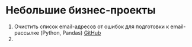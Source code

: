 # Небольшие бизнес-проекты
1. Очистить список email-адресов от ошибок для подготовки к email-рассылке (Python, Pandas) <a href="(https://github.com/DmTih/small-projects/blob/main/email_cleaning.ipynb)">GitHub</a>
2.
